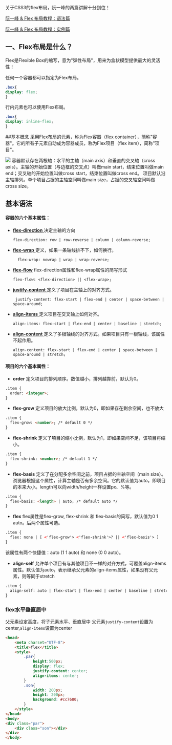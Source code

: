 关于CSS3的flex布局，阮一峰的两篇讲解十分到位！

[阮一峰 & Flex 布局教程：语法篇](http://www.ruanyifeng.com/blog/2015/07/flex-grammar.html?utm_source=tuicool)

[阮一峰 & Flex 布局教程：实例篇](http://www.ruanyifeng.com/blog/2015/07/flex-examples.html)


## 一、Flex布局是什么？

Flex是Flexible Box的缩写，意为"弹性布局"，用来为盒状模型提供最大的灵活性！

任何一个容器都可以指定为Flex布局。


```css
.box{
display: flex;
}
```
行内元素也可以使用Flex布局。
```css
.box{
display: inline-flex;
}
```

##基本概念
采用Flex布局的元素，称为Flex容器（flex container），简称"容器"。它的所有子元素自动成为容器成员，称为Flex项目（flex item），简称"项目"。

 ![](http://www.ruanyifeng.com/blogimg/asset/2015/bg2015071004.png)
容器默认存在两根轴：水平的主轴（main axis）和垂直的交叉轴（cross axis）。主轴的开始位置（与边框的交叉点）叫做main start，结束位置叫做main end；交叉轴的开始位置叫做cross start，结束位置叫做cross end。
项目默认沿主轴排列。单个项目占据的主轴空间叫做main size，占据的交叉轴空间叫做cross size。
##  基本语法
#### 容器的六个基本属性：

* [**flex-direction** ](#flex-direction) 决定主轴的方向

      flex-direction: row | row-reverse | column | column-reverse;
* [**flex-wrap** ](#flex-wrap)  定义，如果一条轴线排不下，如何换行。

        flex-wrap: nowrap | wrap | wrap-reverse;
* [**flex-flow**](#flex-flow) flex-direction属性和flex-wrap属性的简写形式

      flex-flow: <flex-direction> || <flex-wrap>;
* [**justify-content** ](#justify-content)
 定义了项目在主轴上的对齐方式。
 
       justify-content: flex-start | flex-end | center | space-between | space-around;
* [**align-items** ](#align-items) 
定义项目在交叉轴上如何对齐。

      align-items: flex-start | flex-end | center | baseline | stretch;
* [**align-content** ](#align-content) 定义了多根轴线的对齐方式。如果项目只有一根轴线，该属性不起作用。

      align-content: flex-start | flex-end | center | space-between | space-around | stretch;

#### 项目的六个基本属性：
* **order**
定义项目的排列顺序。数值越小，排列越靠前，默认为0。

```html
.item {
  order: <integer>;
}
```


* **flex-grow**
定义项目的放大比例，默认为0，即如果存在剩余空间，也不放大


```html
.item {
  flex-grow: <number>; /* default 0 */
}
```


* **flex-shrink**
定义了项目的缩小比例，默认为1，即如果空间不足，该项目将缩小。


```html
.item {
  flex-shrink: <number>; /* default 1 */
}
```


* **flex-basis**
定义了在分配多余空间之前，项目占据的主轴空间（main size）。浏览器根据这个属性，计算主轴是否有多余空间。它的默认值为auto，即项目的本来大小。length可以向width/height一样设置px、%等。


```html
.item {
  flex-basis: <length> | auto; /* default auto */
}
```


* **flex**
flex属性是flex-grow, flex-shrink 和 flex-basis的简写，默认值为0 1 auto。后两个属性可选。


```html
.item {
  flex: none | [ <'flex-grow'> <'flex-shrink'>? || <'flex-basis'> ]
}
```
该属性有两个快捷值：auto (1 1 auto) 和 none (0 0 auto)。

* **align-self**
允许单个项目有与其他项目不一样的对齐方式，可覆盖align-items属性。默认值为auto，表示继承父元素的align-items属性，如果没有父元素，则等同于stretch


```html
.item {
  align-self: auto | flex-start | flex-end | center | baseline | stretch;
}
```






### flex水平垂直居中
父元素设定高度，将子元素水平、垂直居中
父元素`justify-content`设置为center,`align-items`设置为center


```html
<head>
    <meta charset="UTF-8">
    <title>flex</title>
    <style>
        .par{
            height:500px;
            display: flex;
            justify-content: center;
            align-items: center;
        }
        .son{
            width: 200px;
            height: 200px;
            background: #cc7680;
        }
    </style>
</head>
<body>
<div class="par">
    <div class="son"></div>
</div>
</body>
```




